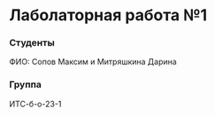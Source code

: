 # Лаболаторная работа №1

### Студенты
ФИО: Сопов Максим и Митряшкина Дарина

### Группа
ИТС-б-о-23-1
